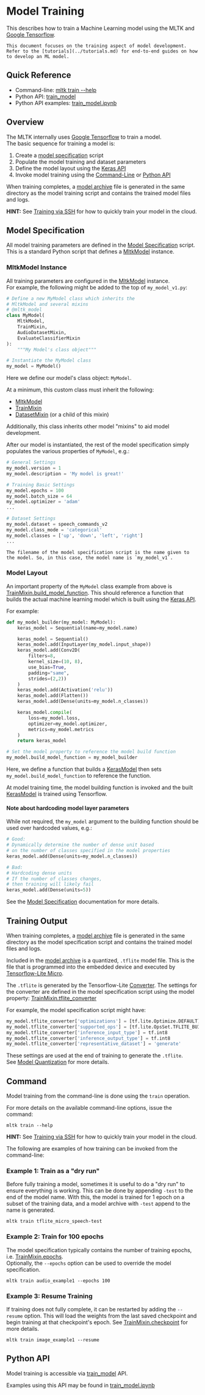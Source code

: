 # Model Training


This describes how to train a Machine Learning model using the MLTK and [Google Tensorflow](https://www.tensorflow.org).

```{note}
This document focuses on the training aspect of model development.
Refer to the [tutorials](../tutorials.md) for end-to-end guides on how to develop an ML model.
```



## Quick Reference

- Command-line: [mltk train --help](../command_line/train.md)
- Python API: [train_model](mltk.core.train_model)
- Python API examples: [train_model.ipynb](../../mltk/examples/train_model.ipynb)


## Overview

The MLTK internally uses [Google Tensorflow](https://www.tensorflow.org/tutorials) to train a model.  
The basic sequence for training a model is:

1. Create a [model specification](./model_specification.md) script
2. Populate the model training and dataset parameters
3. Define the model layout using the [Keras API](https://keras.io/api)
4. Invoke model training using the [Command-Line](#command) or [Python API](#python-api)

When training completes, a [model archive](./model_archive.md) file is generated in the same directory as the model training script and contains the trained model files and logs.

__HINT:__ See [Training via SSH](./model_training_via_ssh.md) for how to quickly train your model in the cloud.

## Model Specification

All model training parameters are defined in the [Model Specification](./model_specification.md) script.
This is a standard Python script that defines a [MltkModel](mltk.core.MltkModel) instance.

### MltkModel Instance

All training parameters are configured in the [MltkModel](mltk.core.MltkModel) instance.  
For example, the following might be added to the top of `my_model_v1.py`:

```python
# Define a new MyModel class which inherits the 
# MltkModel and several mixins
# @mltk_model
class MyModel(
    MltkModel, 
    TrainMixin, 
    AudioDatasetMixin, 
    EvaluateClassifierMixin
):
    """My Model's class object"""

# Instantiate the MyModel class
my_model = MyModel()
```

Here we define our model's class object: `MyModel`.

At a minimum, this custom class must inherit the following:  
- [MltkModel](mltk.core.MltkModel)
- [TrainMixin](mltk.core.TrainMixin)
- [DatasetMixin](mltk.core.DatasetMixin) (or a child of this mixin)

Additionally, this class inherits other model "mixins" to aid model development.

After our model is instantiated, the rest of the model specification simply 
populates the various properties of `MyModel`, e.g.:  

```python
# General Settings
my_model.version = 1
my_model.description = 'My model is great!'

# Training Basic Settings
my_model.epochs = 100
my_model.batch_size = 64 
my_model.optimizer = 'adam'
...

# Dataset Settings
my_model.dataset = speech_commands_v2
my_model.class_mode = 'categorical'
my_model.classes = ['up', 'down', 'left', 'right']
...
```

```{note}
The filename of the model specification script is the name given to the model. So, in this case, the model name is `my_model_v1`.
```

### Model Layout

An important property of the `MyModel` class example from above is
[TrainMixin.build_model_function](mltk.core.TrainMixin.build_model_function). This should reference
a function that builds the actual machine learning model which is built using the [Keras API](https://keras.io/api).

For example:

```python
def my_model_builder(my_model: MyModel):
    keras_model = Sequential(name=my_model.name)

    keras_model = Sequential()
    keras_model.add(InputLayer(my_model.input_shape))
    keras_model.add(Conv2D(
        filters=8,
        kernel_size=(10, 8),
        use_bias=True,
        padding="same",
        strides=(2,2))
    )
    keras_model.add(Activation('relu'))
    keras_model.add(Flatten())
    keras_model.add(Dense(units=my_model.n_classes))

    keras_model.compile(
        loss=my_model.loss, 
        optimizer=my_model.optimizer, 
        metrics=my_model.metrics
    )
    return keras_model

# Set the model property to reference the model build function
my_model.build_model_function = my_model_builder
```

Here, we define a function that builds a [KerasModel](mltk.core.KerasModel) then
sets `my_model.build_model_function` to reference the function.

At model training time, the model building function is invoked and the built 
[KerasModel](mltk.core.KerasModel) is trained using Tensorflow.


#### Note about hardcoding model layer parameters

While not required, the `my_model` argument to the building function
should be used over hardcoded values, e.g.:

```python
# Good:
# Dynamically determine the number of dense unit based
# on the number of classes specified in the model properties
keras_model.add(Dense(units=my_model.n_classes))

# Bad:
# Hardcoding dense units
# If the number of classes changes, 
# then training will likely fail
keras_model.add(Dense(units=5))
```

See the [Model Specification](./model_specification.md) documentation for more details.


## Training Output

When training completes, a [model archive](./model_archive.md) file is generated in the same directory as the model specification script and contains the trained model files and logs.

Included in the [model archive](./model_archive.md) is a quantized, `.tflite` model file. 
This is the file that is programmed into the embedded device and executed by [Tensorflow-Lite Micro](https://github.com/tensorflow/tflite-micro).

The `.tflite` is generated by the Tensorflow-Lite [Converter](https://www.tensorflow.org/lite/convert).
The settings for the converter are defined in the model specification script using the model property: [TrainMixin.tflite_converter](mltk.core.TrainMixin.tflite_converter)


For example, the model specification script might have:

```python
my_model.tflite_converter['optimizations'] = [tf.lite.Optimize.DEFAULT]
my_model.tflite_converter['supported_ops'] = [tf.lite.OpsSet.TFLITE_BUILTINS_INT8]
my_model.tflite_converter['inference_input_type'] = tf.int8
my_model.tflite_converter['inference_output_type'] = tf.int8
my_model.tflite_converter['representative_dataset'] = 'generate'
```
These settings are used at the end of training to generate the `.tflite`.  
See [Model Quantization](./model_quantization.md) for more details.


## Command

Model training from the command-line is done using the `train` operation.

For more details on the available command-line options, issue the command:

```shell
mltk train --help
```

__HINT:__ See [Training via SSH](./model_training_via_ssh.md) for how to quickly train your model in the cloud.

The following are examples of how training can be invoked from the command-line:

### Example 1: Train as a "dry run"

Before fully training a model, sometimes it is useful to do a "dry run" 
to ensure everything is working. This can be done by appending `-test` to the end 
of the model name. With this, the model is trained for 1 epoch on a subset of 
the training data, and a model archive with `-test` append to the name is generated. 

```shell
mltk train tflite_micro_speech-test
```

### Example 2: Train for 100 epochs

The model specification typically contains the number of training epochs, i.e. [TrainMixin.epochs](mltk.core.TrainMixin.epochs).  
Optionally, the `--epochs` option can be used to override the model specification.

```shell
mltk train audio_example1 --epochs 100
```

### Example 3: Resume Training

If training does not fully complete, it can be restarted by adding the `--resume` option.
This will load the weights from the last saved checkpoint and begin training at that checkpoint's epoch.
See [TrainMixin.checkpoint](mltk.core.TrainMixin.checkpoint) for more details.

```shell
mltk train image_example1 --resume
```

## Python API

Model training is accessible via [train_model](mltk.core.train_model) API.

Examples using this API may be found in [train_model.ipynb](../../mltk/examples/train_model.ipynb)

